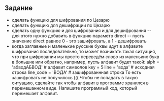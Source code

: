 ## Задание
- сделать функцию для шифрования по Цезарю
- сделать функцию для дешифрации по Цезарю
- сделать одну функцию и для шифрования и для дешифрования
-- для этого нужно добавить в функцию параметр direct
-- пусть значение direct равное 0 - это зашифровать, а 1 - дешифровать
- когда заглавные и маленькие русские буквы идут в алфавите шифрования последовательно, то может возникать такая ситуация, что при шифровании мы просто переведём слово из маленьких букв в большие или обратно, например, пусть алфавит будет такой:
alph = 'абводАБВОД' # алфавит символов
key = 5
line = 'вода' # исходная строка
line_code = 'ВОДА' # зашифрованнная строка
То есть зашифровать не получилось (((
Чтобы не попадать в такую ситуацию, сделайте так чтобы алфавит в программе хранился в перемешанном виде. Напишите программый код, который перемешает алфавит.
